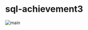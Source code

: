# sql-achievement3

![main](https://user-images.githubusercontent.com/114453484/192513621-5db34e86-1496-4cbe-82c1-e241c211a1cb.PNG)
